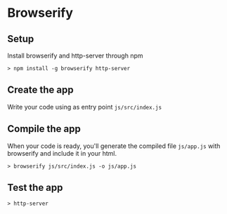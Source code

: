 # Browserify

## Setup

Install browserify and http-server through npm

```
> npm install -g browserify http-server
```

## Create the app

Write your code using as entry point ```js/src/index.js```

## Compile the app

When your code is ready, you'll generate the compiled file ```js/app.js``` with browserify and include it in your html.

```
> browserify js/src/index.js -o js/app.js
```

## Test the app

```
> http-server
```

